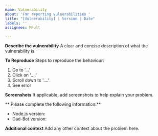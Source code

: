 ```yaml
---
name: Vulnerability
about: 'For reporting vulnerabilities '
title: "[Vulnerability] | Version | Date"
labels: ''
assignees: MPult

---
```


**Describe the vulnerability**
A clear and concise description of what the vulnerability is.

**To Reproduce**
Steps to reproduce the behaviour:
1. Go to '...'
2. Click on '....'
3. Scroll down to '....'
4. See error

**Screenshots**
If applicable, add screenshots to help explain your problem.

** Please complete the following information:**
 - Node.js version: 
 - Dad-Bot version: 

**Additional context**
Add any other context about the problem here.

